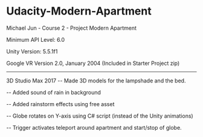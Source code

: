 # Udacity-Modern-Apartment
Michael Jun - Course 2 - Project Modern Apartment

Minimum API Level: 6.0

Unity Version: 5.5.1f1

Google VR Version 2.0, January 2004
 (Included in Starter Project zip)

--------------------------------------------------

3D Studio Max 2017  --  Made 3D models for the lampshade and the bed.

--  Added sound of rain in background

--  Added rainstorm effects using free asset

--  Globe rotates on Y-axis using C# script (instead of the Unity animations)

--  Trigger activates teleport around apartment and start/stop of globe.
